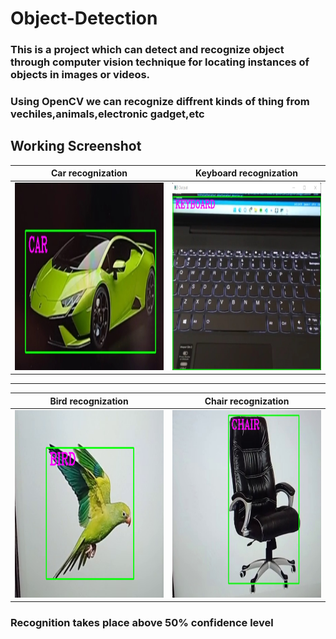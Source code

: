 # Object-Detection

### This is a project which can detect and recognize object through computer vision technique for locating instances of objects in images or videos.
### Using OpenCV we can recognize diffrent kinds of thing from vechiles,animals,electronic gadget,etc


Working Screenshot
-------
| Car recognization        | Keyboard recognization          | 
| ------------- | ---------|
| <img src ="car.jpg" height = "300" width = "450">     | <img src ="keyboard.jpg" height = "300" width = "450">|
-------
| Bird recognization        | Chair recognization          |
| ------------- | ---------|
| <img src ="bird.bmp" height = "300" width = "450">     | <img src ="chair.jpg" height = "300" width = "450">|



### Recognition takes place above 50% confidence level 

